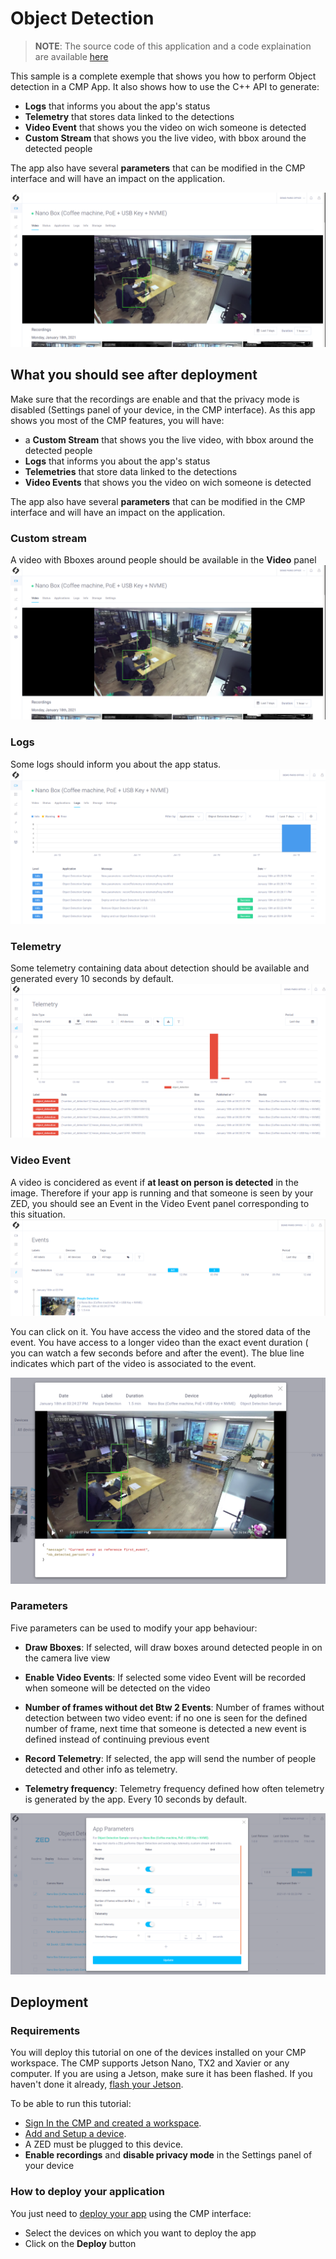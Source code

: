 # Object Detection

> **NOTE**: The source code of this application and a code explaination are available [here](https://github.com/stereolabs/cmp-examples/tree/main/tutorials)

This sample is a complete exemple that shows you how to perform Object detection in a CMP App. It also shows how to use the C++ API to generate:
- **Logs** that informs you about the app's status
- **Telemetry** that stores data linked to the detections
- **Video Event** that shows you the video on wich someone is detected
- **Custom Stream** that shows you the live video, with bbox around the detected people

The app also have several **parameters** that can be modified in the CMP interface and will have an impact on the application.

![](./images/od_live_view.png " ")



## What you should see after deployment
Make sure that the recordings are enable and that the privacy mode is disabled (Settings panel of your device, in the CMP interface).
As this app shows you most of the CMP features, you will have:
- a **Custom Stream** that shows you the live video, with bbox around the detected people
- **Logs** that informs you about the app's status
- **Telemetries** that store data linked to the detections
- **Video Events** that shows you the video on wich someone is detected

The app also have several **parameters** that can be modified in the CMP interface and will have an impact on the application.

### Custom stream

A video with Bboxes around people should be available in the **Video** panel
![](./images/od_live_view.png " ")


### Logs
Some logs should inform you about the app status.
![](./images/od_logs.png " ")


### Telemetry
Some telemetry containing data about detection should be available and generated every 10 seconds by default.
![](./images/od_telemetry.png " ")


### Video Event

A video is concidered as event if **at least on person is detected** in the image. Therefore if your app is running and that someone is seen by your ZED, you should see an Event in the Video Event panel corresponding to this situation.
![](./images/od_event.png " ")


You can click on it. You have access the video and the stored data of the event. You have access to a longer video than the exact event duration ( you can watch a few seconds before and after the event). The blue line indicates which part of the video is associated to the event.

![](./images/event_panel.png " ")

### Parameters

Five parameters can be used to modify your app behaviour:

- **Draw Bboxes**: If selected, will draw boxes around detected people in on the camera live view

- **Enable Video Events**:  If selected some video Event will be recorded when someone will be detected on the video

- **Number of frames without det Btw 2 Events**:  Number of frames without detection between two video event: if no one is seen for the defined number of frame, next time that someone is detected a new event is defined instead of continuing previous event


- **Record Telemetry**:   If selected, the app will send the number of people detected and other info as telemetry.

- **Telemetry frequency**:   Telemetry frequency defined how often telemetry is generated by the app. Every 10 seconds by default.

![](./images/od_params.png " ")




## Deployment

### Requirements

You will deploy this tutorial on one of the devices installed on your CMP workspace. The CMP supports Jetson Nano, TX2 and Xavier or any computer. If you are using a Jetson, make sure it has been flashed. If you haven't done it already, [flash your Jetson](https://docs.nvidia.com/sdk-manager/install-with-sdkm-jetson/index.html).

To be able to run this tutorial:

- [Sign In the CMP and created a workspace](https://www.stereolabs.com/docs/cloud/overview/get-started/).
- [Add and Setup a device](https://www.stereolabs.com/docs/cloud/overview/get-started/#add-a-camera).
- A ZED must be plugged to this device.
- **Enable recordings** and **disable privacy mode** in the Settings panel of your device

### How to deploy your application
You just need to [deploy your app](https://www.stereolabs.com/docs/cloud/applications/sample/#deploy) using the CMP interface:

- Select the devices on which you want to deploy the app 
- Click on the **Deploy** button

